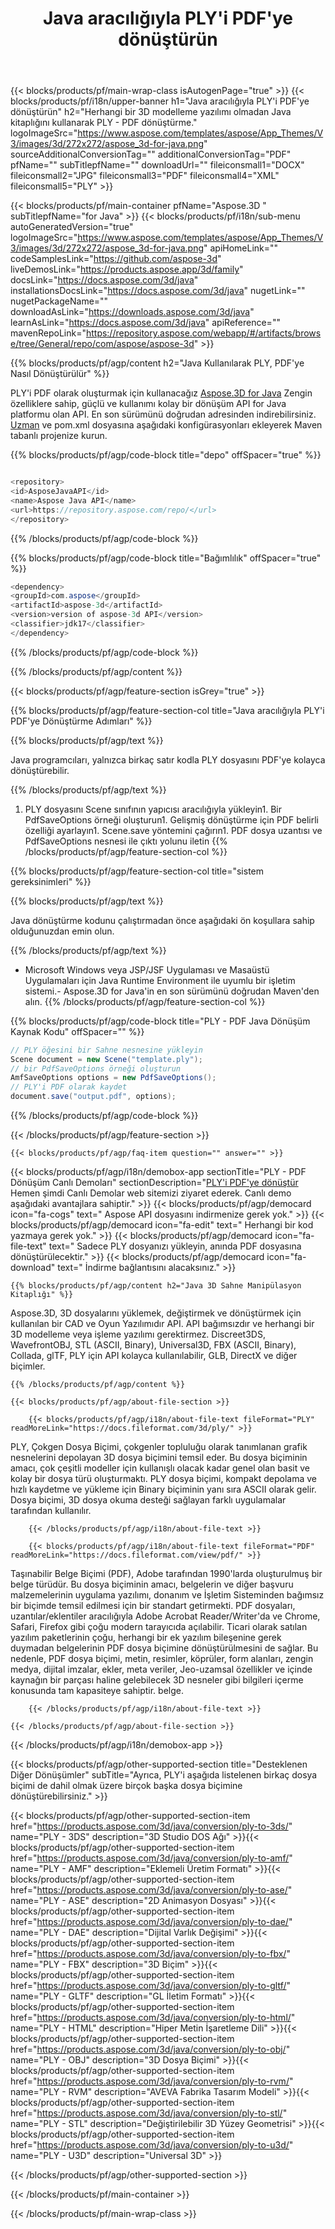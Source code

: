 ﻿---
title: Java aracılığıyla PLY'i PDF'ye dönüştürün 
url: /tr/java/conversion/ply-to-pdf/ 
description: PLY biçimi için PDF dosyasına örnek Java dönüştürme kodu. Herhangi bir Web veya Masaüstü Java tabanlı uygulamada PLY'ü PDF'e dönüştürmek için bu örnek kodu kullanın.
---
{{< blocks/products/pf/main-wrap-class isAutogenPage="true" >}}
{{< blocks/products/pf/i18n/upper-banner h1="Java aracılığıyla PLY\'i PDF\'ye dönüştürün" h2="Herhangi bir 3D modelleme yazılımı olmadan Java kitaplığını kullanarak PLY - PDF dönüştürme." logoImageSrc="https://www.aspose.com/templates/aspose/App_Themes/V3/images/3d/272x272/aspose_3d-for-java.png" sourceAdditionalConversionTag="" additionalConversionTag="PDF" pfName="" subTitlepfName="" downloadUrl="" fileiconsmall1="DOCX" fileiconsmall2="JPG" fileiconsmall3="PDF" fileiconsmall4="XML" fileiconsmall5="PLY" >}}

{{< blocks/products/pf/main-container pfName="Aspose.3D " subTitlepfName="for Java" >}}
{{< blocks/products/pf/i18n/sub-menu autoGeneratedVersion="true" logoImageSrc="https://www.aspose.com/templates/aspose/App_Themes/V3/images/3d/272x272/aspose_3d-for-java.png" apiHomeLink="" codeSamplesLink="https://github.com/aspose-3d" liveDemosLink="https://products.aspose.app/3d/family" docsLink="https://docs.aspose.com/3d/java" installationsDocsLink="https://docs.aspose.com/3d/java" nugetLink="" nugetPackageName="" downloadAsLink="https://downloads.aspose.com/3d/java" learnAsLink="https://docs.aspose.com/3d/java" apiReference="" mavenRepoLink="https://repository.aspose.com/webapp/#/artifacts/browse/tree/General/repo/com/aspose/aspose-3d" >}}

{{% blocks/products/pf/agp/content h2="Java Kullanılarak PLY, PDF\'ye Nasıl Dönüştürülür" %}}

 PLY'i PDF olarak oluşturmak için kullanacağız
 [Aspose.3D for Java](https://products.aspose.com/3d/java) 
 Zengin özelliklere sahip, güçlü ve kullanımı kolay bir dönüşüm API for Java platformu olan API. En son sürümünü doğrudan adresinden indirebilirsiniz.
 [Uzman](https://repository.aspose.com/webapp/#/artifacts/browse/tree/General/repo/com/aspose/aspose-3d) 
 ve pom.xml dosyasına aşağıdaki konfigürasyonları ekleyerek Maven tabanlı projenize kurun.

{{% blocks/products/pf/agp/code-block title="depo" offSpacer="true" %}}

```cs

<repository>
<id>AsposeJavaAPI</id>
<name>Aspose Java API</name>
<url>https://repository.aspose.com/repo/</url>
</repository>


```

{{% /blocks/products/pf/agp/code-block %}}

{{% blocks/products/pf/agp/code-block title="Bağımlılık" offSpacer="true" %}}

```cs
<dependency>
<groupId>com.aspose</groupId>
<artifactId>aspose-3d</artifactId>
<version>version of aspose-3d API</version>
<classifier>jdk17</classifier>
</dependency>


```

{{% /blocks/products/pf/agp/code-block %}}

{{% /blocks/products/pf/agp/content %}}

{{< blocks/products/pf/agp/feature-section isGrey="true" >}}

{{% blocks/products/pf/agp/feature-section-col title="Java aracılığıyla PLY\'i PDF\'ye Dönüştürme Adımları" %}}

{{% blocks/products/pf/agp/text %}}

 Java programcıları, yalnızca birkaç satır kodla PLY dosyasını PDF'ye kolayca dönüştürebilir.

{{% /blocks/products/pf/agp/text %}}

1. PLY dosyasını Scene sınıfının yapıcısı aracılığıyla yükleyin1. Bir PdfSaveOptions örneği oluşturun1. Gelişmiş dönüştürme için PDF belirli özelliği ayarlayın1. Scene.save yöntemini çağırın1. PDF dosya uzantısı ve PdfSaveOptions nesnesi ile çıktı yolunu iletin
{{% /blocks/products/pf/agp/feature-section-col %}}

{{% blocks/products/pf/agp/feature-section-col title="sistem gereksinimleri" %}}

{{% blocks/products/pf/agp/text %}}

 Java dönüştürme kodunu çalıştırmadan önce aşağıdaki ön koşullara sahip olduğunuzdan emin olun.

{{% /blocks/products/pf/agp/text %}}

- Microsoft Windows veya JSP/JSF Uygulaması ve Masaüstü Uygulamaları için Java Runtime Environment ile uyumlu bir işletim sistemi.- Aspose.3D for Java'in en son sürümünü doğrudan Maven'den alın.
{{% /blocks/products/pf/agp/feature-section-col %}}

{{% blocks/products/pf/agp/code-block title="PLY - PDF Java Dönüşüm Kaynak Kodu" offSpacer="" %}}

```cs
// PLY öğesini bir Sahne nesnesine yükleyin 
Scene document = new Scene("template.ply");
// bir PdfSaveOptions örneği oluşturun 
AmfSaveOptions options = new PdfSaveOptions();
// PLY'i PDF olarak kaydet 
document.save("output.pdf", options);   


```

{{% /blocks/products/pf/agp/code-block %}}

{{< /blocks/products/pf/agp/feature-section >}}

    {{< blocks/products/pf/agp/faq-item question="" answer="" >}}
 

<!-- aboutfile Starts -->

{{< blocks/products/pf/agp/i18n/demobox-app sectionTitle="PLY - PDF Dönüşüm Canlı Demoları" sectionDescription="[PLY\'i PDF\'ye dönüştür](https://products.aspose.app/3d/conversion/ply-to-pdf) Hemen şimdi Canlı Demolar web sitemizi ziyaret ederek. Canlı demo aşağıdaki avantajlara sahiptir." >}}
        {{< blocks/products/pf/agp/democard icon="fa-cogs" text=" Aspose API dosyasını indirmenize gerek yok." >}}
        {{< blocks/products/pf/agp/democard icon="fa-edit" text=" Herhangi bir kod yazmaya gerek yok." >}}
        {{< blocks/products/pf/agp/democard icon="fa-file-text" text=" Sadece PLY dosyanızı yükleyin, anında PDF dosyasına dönüştürülecektir." >}}
        {{< blocks/products/pf/agp/democard icon="fa-download" text=" İndirme bağlantısını alacaksınız." >}}

    {{% blocks/products/pf/agp/content h2="Java 3D Sahne Manipülasyon Kitaplığı" %}}

 Aspose.3D, 3D dosyalarını yüklemek, değiştirmek ve dönüştürmek için kullanılan bir CAD ve Oyun Yazılımıdır API. API bağımsızdır ve herhangi bir 3D modelleme veya işleme yazılımı gerektirmez. Discreet3DS, WavefrontOBJ, STL (ASCII, Binary), Universal3D, FBX (ASCII, Binary), Collada, glTF, PLY için API kolayca kullanılabilir, GLB, DirectX ve diğer biçimler. 



    {{% /blocks/products/pf/agp/content %}}

    {{< blocks/products/pf/agp/about-file-section >}}

        {{< blocks/products/pf/agp/i18n/about-file-text fileFormat="PLY" readMoreLink="https://docs.fileformat.com/3d/ply/" >}}

PLY, Çokgen Dosya Biçimi, çokgenler topluluğu olarak tanımlanan grafik nesnelerini depolayan 3D dosya biçimini temsil eder. Bu dosya biçiminin amacı, çok çeşitli modeller için kullanışlı olacak kadar genel olan basit ve kolay bir dosya türü oluşturmaktı. PLY dosya biçimi, kompakt depolama ve hızlı kaydetme ve yükleme için Binary biçiminin yanı sıra ASCII olarak gelir. Dosya biçimi, 3D dosya okuma desteği sağlayan farklı uygulamalar tarafından kullanılır.

        {{< /blocks/products/pf/agp/i18n/about-file-text >}}

        {{< blocks/products/pf/agp/i18n/about-file-text fileFormat="PDF" readMoreLink="https://docs.fileformat.com/view/pdf/" >}}

Taşınabilir Belge Biçimi (PDF), Adobe tarafından 1990'larda oluşturulmuş bir belge türüdür. Bu dosya biçiminin amacı, belgelerin ve diğer başvuru malzemelerinin uygulama yazılımı, donanım ve İşletim Sisteminden bağımsız bir biçimde temsil edilmesi için bir standart getirmekti. PDF dosyaları, uzantılar/eklentiler aracılığıyla Adobe Acrobat Reader/Writer'da ve Chrome, Safari, Firefox gibi çoğu modern tarayıcıda açılabilir. Ticari olarak satılan yazılım paketlerinin çoğu, herhangi bir ek yazılım bileşenine gerek duymadan belgelerinin PDF dosya biçimine dönüştürülmesini de sağlar. Bu nedenle, PDF dosya biçimi, metin, resimler, köprüler, form alanları, zengin medya, dijital imzalar, ekler, meta veriler, Jeo-uzamsal özellikler ve içinde kaynağın bir parçası haline gelebilecek 3D nesneler gibi bilgileri içerme konusunda tam kapasiteye sahiptir. belge.

        {{< /blocks/products/pf/agp/i18n/about-file-text >}}

    {{< /blocks/products/pf/agp/about-file-section >}}

{{< /blocks/products/pf/agp/i18n/demobox-app >}}

<!-- aboutfile Ends -->

{{< blocks/products/pf/agp/other-supported-section title="Desteklenen Diğer Dönüşümler" subTitle="Ayrıca, PLY\'i aşağıda listelenen birkaç dosya biçimi de dahil olmak üzere birçok başka dosya biçimine dönüştürebilirsiniz." >}}

{{< blocks/products/pf/agp/other-supported-section-item href="https://products.aspose.com/3d/java/conversion/ply-to-3ds/" name="PLY - 3DS" description="3D Studio DOS Ağı" >}}{{< blocks/products/pf/agp/other-supported-section-item href="https://products.aspose.com/3d/java/conversion/ply-to-amf/" name="PLY - AMF" description="Eklemeli Üretim Formatı" >}}{{< blocks/products/pf/agp/other-supported-section-item href="https://products.aspose.com/3d/java/conversion/ply-to-ase/" name="PLY - ASE" description="2D Animasyon Dosyası" >}}{{< blocks/products/pf/agp/other-supported-section-item href="https://products.aspose.com/3d/java/conversion/ply-to-dae/" name="PLY - DAE" description="Dijital Varlık Değişimi" >}}{{< blocks/products/pf/agp/other-supported-section-item href="https://products.aspose.com/3d/java/conversion/ply-to-fbx/" name="PLY - FBX" description="3D Biçim" >}}{{< blocks/products/pf/agp/other-supported-section-item href="https://products.aspose.com/3d/java/conversion/ply-to-gltf/" name="PLY - GLTF" description="GL İletim Formatı" >}}{{< blocks/products/pf/agp/other-supported-section-item href="https://products.aspose.com/3d/java/conversion/ply-to-html/" name="PLY - HTML" description="Hiper Metin İşaretleme Dili" >}}{{< blocks/products/pf/agp/other-supported-section-item href="https://products.aspose.com/3d/java/conversion/ply-to-obj/" name="PLY - OBJ" description="3D Dosya Biçimi" >}}{{< blocks/products/pf/agp/other-supported-section-item href="https://products.aspose.com/3d/java/conversion/ply-to-rvm/" name="PLY - RVM" description="AVEVA Fabrika Tasarım Modeli" >}}{{< blocks/products/pf/agp/other-supported-section-item href="https://products.aspose.com/3d/java/conversion/ply-to-stl/" name="PLY - STL" description="Değiştirilebilir 3D Yüzey Geometrisi" >}}{{< blocks/products/pf/agp/other-supported-section-item href="https://products.aspose.com/3d/java/conversion/ply-to-u3d/" name="PLY - U3D" description="Universal 3D" >}}

{{< /blocks/products/pf/agp/other-supported-section >}}

{{< /blocks/products/pf/main-container >}}
    
{{< /blocks/products/pf/main-wrap-class >}}